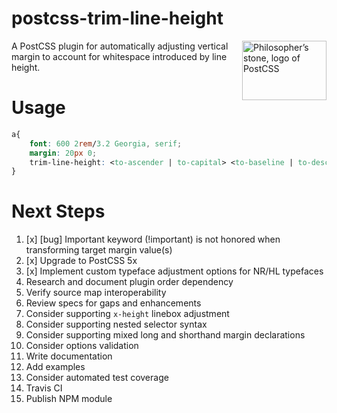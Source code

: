 # postcss-trim-line-height

<img align="right" width="135" height="95"
     title="Philosopher’s stone, logo of PostCSS"
     src="http://postcss.github.io/postcss/logo-leftp.png">

A PostCSS plugin for automatically adjusting vertical margin to account for whitespace introduced by line height.

# Usage
```css
a{
    font: 600 2rem/3.2 Georgia, serif;
    margin: 20px 0;
    trim-line-height: <to-ascender | to-capital> <to-baseline | to-descender>
}
```
# Next Steps
1. [x] [bug] Important keyword (!important) is not honored when transforming target margin value(s)
1. [x] Upgrade to PostCSS 5x
1. [x] Implement custom typeface adjustment options for NR/HL typefaces
1. Research and document plugin order dependency
1. Verify source map interoperability
1. Review specs for gaps and enhancements
1. Consider supporting `x-height` linebox adjustment
1. Consider supporting nested selector syntax
1. Consider supporting mixed long and shorthand margin declarations
1. Consider options validation
1. Write documentation
1. Add examples
1. Consider automated test coverage
1. Travis CI
1. Publish NPM module

